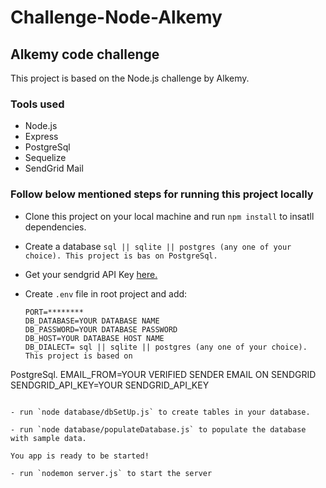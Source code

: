 # Challenge-Node-Alkemy

## Alkemy code challenge

This project is based on the Node.js challenge by Alkemy.

### Tools used

- Node.js
- Express
- PostgreSql
- Sequelize
- SendGrid Mail

### Follow below mentioned steps for running this project locally

- Clone this project on your local machine and run `npm install` to insatll dependencies.

- Create a database `sql || sqlite || postgres (any one of your choice). This project is bas
on PostgreSql.`

- Get your sendgrid API Key [here.](https://sendgrid.com/docs/for-developers/)

- Create `.env` file in root project and add:

  ```
  PORT=********
  DB_DATABASE=YOUR DATABASE NAME
  DB_PASSWORD=YOUR DATABASE PASSWORD
  DB_HOST=YOUR DATABASE HOST NAME
  DB_DIALECT= sql || sqlite || postgres (any one of your choice). This project is based on 
PostgreSql.
  EMAIL_FROM=YOUR VERIFIED SENDER EMAIL ON SENDGRID
  SENDGRID_API_KEY=YOUR SENDGRID_API_KEY

  ```

- run `node database/dbSetUp.js` to create tables in your database.

- run `node database/populateDatabase.js` to populate the database with sample data.

You app is ready to be started!

- run `nodemon server.js` to start the server
